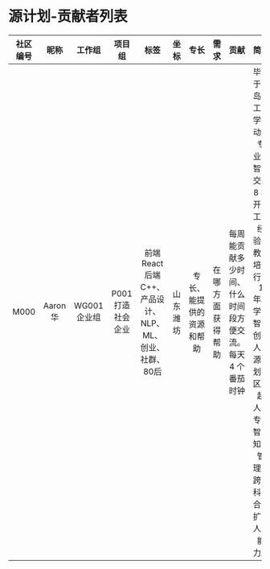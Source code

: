 源计划-贡献者列表
============

|社区编号 |昵称 |工作组 |项目组 |标签|坐标|专长|需求|贡献|简介|意见|
|:---:|:---:|:---:|:---:|:---:|:---:|:---:|:---:|:---:|:---:|:---:|
|M000 |Aaron 华 |WG001 企业组 |P001 打造社会企业 |前端React 后端C++、产品设计、NLP、ML、创业、社群、80后|山东潍坊|专长、能提供的资源和帮助|在哪方面获得帮助|每周能贡献多少时间、什么时间段方便交流。每天 4 个番茄时钟|毕业于青岛理工大学自动化专业，智能交通 8 年开发工作经验，教育培训行业 1 年。学记智能创始人、源计划社区发起人。专注智能知识管理、跨学科融合，扩展人的能力。|对社区理念的理解及改进意见|
